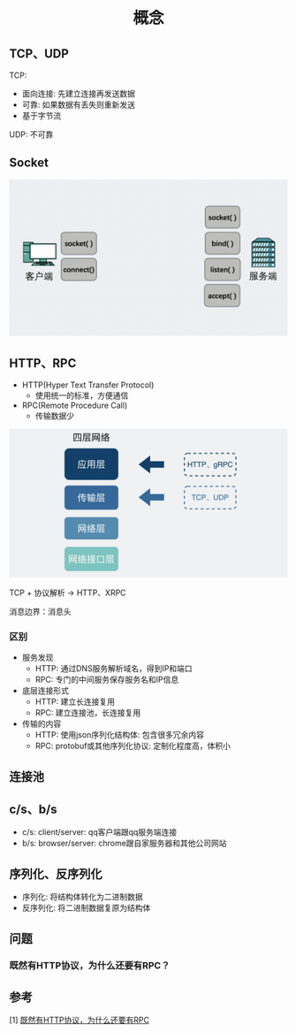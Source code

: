 <h1 style="text-align:center">概念</h1>

## TCP、UDP

TCP: 
- 面向连接: 先建立连接再发送数据
- 可靠: 如果数据有丢失则重新发送
- 基于字节流

UDP: 不可靠

## Socket

![socket](../../image/network/01-socket.png)

## HTTP、RPC

- HTTP(Hyper Text Transfer Protocol)
  - 使用统一的标准，方便通信
- RPC(Remote Procedure Call)
  - 传输数据少

![http_rpc](../../image/network/01-http_rpc.png)

TCP + 协议解析 -> HTTP、XRPC

消息边界：消息头

### 区别

- 服务发现
  - HTTP: 通过DNS服务解析域名，得到IP和端口
  - RPC: 专门的中间服务保存服务名和IP信息
- 底层连接形式
  - HTTP: 建立长连接复用
  - RPC: 建立连接池，长连接复用
- 传输的内容
  - HTTP: 使用json序列化结构体: 包含很多冗余内容
  - RPC: protobuf或其他序列化协议: 定制化程度高，体积小

## 连接池

## c/s、b/s
- c/s: client/server: qq客户端跟qq服务端连接
- b/s: browser/server: chrome跟自家服务器和其他公司网站

## 序列化、反序列化
- 序列化: 将结构体转化为二进制数据
- 反序列化: 将二进制数据复原为结构体

## 问题

### 既然有HTTP协议，为什么还要有RPC？



## 参考

[1] [既然有HTTP协议，为什么还要有RPC](https://zhuanlan.zhihu.com/p/543314531?utm_campaign=shareopn&utm_medium=social&utm_oi=1080465881427136512&utm_psn=1571776803236163584&utm_source=wechat_session)
